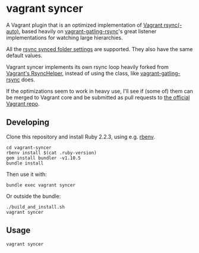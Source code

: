 # vagrant syncer

A Vagrant plugin that is an optimized implementation of [Vagrant rsync(-auto)](https://github.com/mitchellh/vagrant/tree/b721eb62cfbfa93895d0d4cf019436ab6b1df05d/plugins/synced_folders/rsync),
based heavily on [vagrant-gatling-rsync](https://github.com/smerrill/vagrant-gatling-rsync)'s
great listener implementations for watching large hierarchies.

All the [rsync synced folder settings](https://docs.vagrantup.com/v2/synced-folders/rsync.html) are supported.
They also have the same default values.

Vagrant syncer implements its own rsync loop heavily forked from
[Vagrant's RsyncHelper](https://github.com/mitchellh/vagrant/blob/b721eb62cfbfa93895d0d4cf019436ab6b1df05d/plugins/synced_folders/rsync/helper.rb),
instead of using the class, like [vagrant-gatling-rsync](https://github.com/smerrill/vagrant-gatling-rsync) does.

If the optimizations seem to work in heavy use, I'll see if (some of) them
can be merged to Vagrant core and be submitted as pull requests to
[the official Vagrant repo](https://github.com/mitchellh/vagrant).


## Developing

Clone this repository and install Ruby 2.2.3, using e.g. [rbenv](https://github.com/sstephenson/rbenv).
```
cd vagrant-syncer
rbenv install $(cat .ruby-version)
gem install bundler -v1.10.5
bundle install
```

Then use it with:
```
bundle exec vagrant syncer
```

Or outside the bundle:
```
./build_and_install.sh
vagrant syncer
```


## Usage

```
vagrant syncer
```
